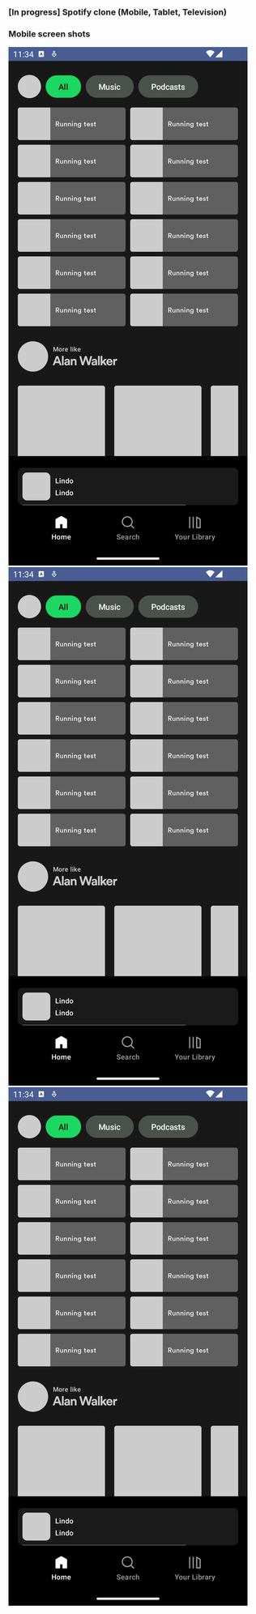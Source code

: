 ### [In progress] Spotify clone (Mobile, Tablet, Television)

### Mobile screen shots

![Home](resources/mobile-1.png)
![Search](resources/mobile-1.png)
![My Library](resources/mobile-1.png)